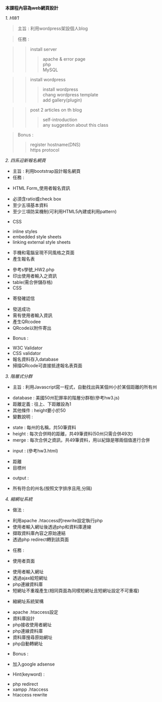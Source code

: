 __本課程內容為web網頁設計__  
  
_1. HW1_  
  
> 主旨 : 利用wordpress架設個人blog  
  
> 任務 :   
  
> > install server  
> > > apache & error page  
> > > php  
> > > MySQL  
  
> > install wordpress  
> > > install wordpress  
> > > chang wordpress template  
> > > add gallery(plugin)  
  
> > post 2 articles on th blog  
> > > self-introduction  
> > > any suggestion about this class  
  
> Bonus :   
> > register hostname(DNS)  
> > https protocol  
  
_2. 四系迎新報名網頁_  
- 主旨 : 利用bootstrap設計報名網頁  
- 任務 :   
+ HTML Form_使用者報名資訊  
* 必須含ratio或check box  
* 至少五項基本資料  
* 至少三項防呆機制(可利用HTML5內建或利用pattern)  
+ CSS  
* inline styles  
* embedded style sheets  
* linking external style sheets  
+ 手機和電腦呈現不同風格之頁面  
+ 產生報名表  
* 參考s學號_HW2.php  
* 印出使用者輸入之資訊  
* table(需合併儲存格)  
* CSS  
+ 寄發確認信  
* 發送成功  
* 需有使用者輸入資訊  
* 產生QRcodee  
* QRcode以附件寄出  
- Bonus : 
+ W3C Validator
+ CSS validator
+ 報名資料存入database
+ 掃描QRcode可直接抵達報名表頁面
  
_3. 階層式分群_  
- 主旨 : 利用Javascript寫一程式，自動找出與某個州小於某個距離的所有州  
+ database : 美國50州犯罪率的階層分群樹(參考hw3.js)  
+ 距離定義 : 往上、下距離設為1  
+ 其他條件 : height要小於50  
+ 變數說明 :   
* state : 每州的名稱，共50筆資料  
* height : 每次合併時的距離，共49筆資料(50州只需合併49次)  
* merge : 每次合併之資訊，共49筆資料，用以紀錄是哪兩個值進行合併  
+ input : (參考hw3.html)  
* 距離  
* 目標州  
+ output :   
* 所有符合的州名(按照文字排序且用,分隔)  
  
_4. 縮網址系統_
- 做法 : 
+ 利用apache .htaccess的rewrite設定執行php
+ 使用者輸入網址後透過php和資料庫連線
+ 擷取資料庫內容之原始連結
+ 透過php redirect轉到該頁面
- 任務 : 
+ 使用者頁面 
* 使用者輸入網址
* 透過ajax給短網址
* php連線資料庫
* 短網址不重複產生(相同頁面為同樣短網址且短網址設定不可重複)
+ 縮網址系統架構
* apache .htaccess設定
* 資料庫設計
* php接收使用者網址
* php連線資料庫
* 資料庫搜尋原始網址
* php自動轉網址
- Bonus : 
+ 加入google adsense
- Hint(keyword) : 
+ php redirect
+ xampp .htaccess
+ htaccess rewrite
